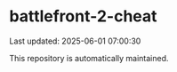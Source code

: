 # battlefront-2-cheat

Last updated: 2025-06-01 07:00:30

This repository is automatically maintained.
